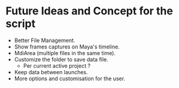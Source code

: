 # Future Ideas and Concept for the script

- Better File Management.
- Show frames captures on Maya's timeline.
- MdiArea (multiple files in the same time).
- Customize the folder to save data file.
    - Per current active project ?
- Keep data between launches.
- More options and customisation for the user.
